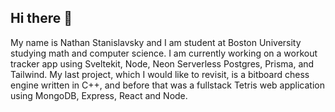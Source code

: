 ## Hi there 👋

My name is Nathan Stanislavsky and I am student at Boston University studying math and computer science. I am currently working on a workout tracker app using Sveltekit, Node, Neon Serverless Postgres, Prisma, and Tailwind. My last project, which I would like to revisit, is a bitboard chess engine written in C++, and before that was a fullstack Tetris web application using MongoDB, Express, React and Node.

<!--
**NathanStanislavsky/NathanStanislavsky** is a ✨ _special_ ✨ repository because its `README.md` (this file) appears on your GitHub profile.

Here are some ideas to get you started:

- 🔭 I’m currently working on ...
- 🌱 I’m currently learning ...
- 👯 I’m looking to collaborate on ...
- 🤔 I’m looking for help with ...
- 💬 Ask me about ...
- 📫 How to reach me: ...
- 😄 Pronouns: ...
- ⚡ Fun fact: ...
-->
